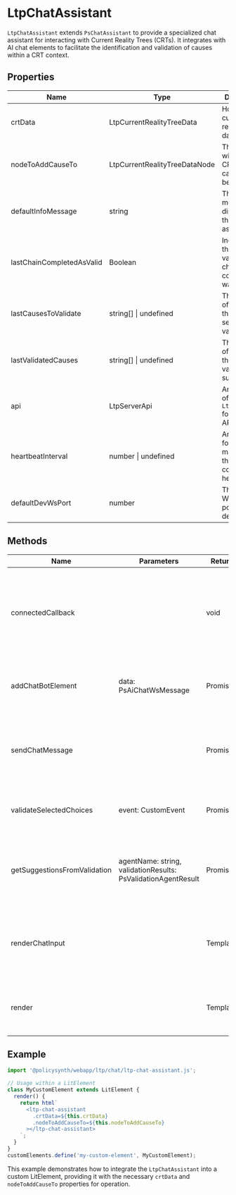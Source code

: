 # LtpChatAssistant

`LtpChatAssistant` extends `PsChatAssistant` to provide a specialized chat assistant for interacting with Current Reality Trees (CRTs). It integrates with AI chat elements to facilitate the identification and validation of causes within a CRT context.

## Properties

| Name                   | Type                                  | Description                                                                                      |
|------------------------|---------------------------------------|--------------------------------------------------------------------------------------------------|
| crtData                | LtpCurrentRealityTreeData             | Holds the current reality tree data.                                                             |
| nodeToAddCauseTo       | LtpCurrentRealityTreeDataNode         | The node within the CRT to which causes are being added.                                         |
| defaultInfoMessage     | string                                | The default message displayed by the chat assistant.                                             |
| lastChainCompletedAsValid | Boolean                           | Indicates if the last validation chain completed was valid.                                      |
| lastCausesToValidate   | string[] \| undefined                 | The last set of causes that were sent for validation.                                            |
| lastValidatedCauses    | string[] \| undefined                 | The last set of causes that were validated successfully.                                         |
| api                    | LtpServerApi                          | An instance of `LtpServerApi` for making API calls.                                              |
| heartbeatInterval      | number \| undefined                   | An interval for maintaining the connection's heartbeat.                                           |
| defaultDevWsPort       | number                                | The default WebSocket port used in development.                                                   |

## Methods

| Name                    | Parameters                          | Return Type | Description                                                                                       |
|-------------------------|-------------------------------------|-------------|---------------------------------------------------------------------------------------------------|
| connectedCallback       |                                     | void        | Overrides the connected callback to append the node description to the default info message.      |
| addChatBotElement       | data: PsAiChatWsMessage             | Promise<void> | Adds a chat bot element based on the provided message data.                                       |
| sendChatMessage         |                                     | Promise<void> | Sends a chat message, processes it, and interacts with the API based on the message content.      |
| validateSelectedChoices | event: CustomEvent                  | Promise<void> | Validates the selected causes based on the event details.                                         |
| getSuggestionsFromValidation | agentName: string, validationResults: PsValidationAgentResult | Promise<void> | Processes validation results and sends a query for refined cause suggestions.                     |
| renderChatInput         |                                     | TemplateResult | Renders the chat input field with appropriate configuration based on the chat log length.         |
| render                  |                                     | TemplateResult | Renders the chat window, including messages and the chat input field.                             |

## Example

```typescript
import '@policysynth/webapp/ltp/chat/ltp-chat-assistant.js';

// Usage within a LitElement
class MyCustomElement extends LitElement {
  render() {
    return html`
      <ltp-chat-assistant
        .crtData=${this.crtData}
        .nodeToAddCauseTo=${this.nodeToAddCauseTo}
      ></ltp-chat-assistant>
    `;
  }
}
customElements.define('my-custom-element', MyCustomElement);
```

This example demonstrates how to integrate the `LtpChatAssistant` into a custom LitElement, providing it with the necessary `crtData` and `nodeToAddCauseTo` properties for operation.